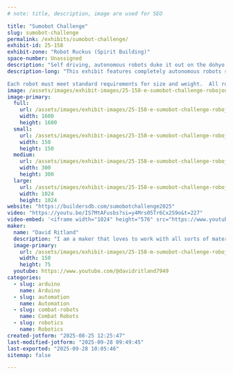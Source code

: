 ```yaml
---
# note: title, description, image are used for SEO

title: "Sumobot Challenge"
slug: sumobot-challenge
permalink: /exhibits/sumobot-challenge/
exhibit-id: 25-158
exhibit-zone: "Robot Ruckus (Spirit Building)"
space-number: Unassigned
description: "Self driving, autonomous robots duke it out on the dohyo to see which Sumo robot reigns supreme!"
description-long: "This exhibit features completely autonomous robots squaring off to wrestle each other in the sumo dohyo.  Robots must react to their opponents, attack, feign, escape and attempt to push their opponents off the edge of the platform, while avoiding the opponent from doing the same!

Each robot must meet standard requirements for size and weight.  All rules available at http://robogames.net/rules/all-sumo.php (Unified Sumo Robot Rules).  Matches a series of three rounds with a point awarded each round. Rounds are at most 1 minute each."
image: /assets/images/exhibit-images/25-158-e-sumobot-challenge-robojoust-profile-300x300.jpg
image-primary: 
  full:
    url: /assets/images/exhibit-images/25-158-e-sumobot-challenge-robojoust-profile-full.jpg
    width: 1600
    height: 1600
  small:
    url: /assets/images/exhibit-images/25-158-e-sumobot-challenge-robojoust-profile-150x150.jpg
    width: 150
    height: 150
  medium:
    url: /assets/images/exhibit-images/25-158-e-sumobot-challenge-robojoust-profile-300x300.jpg
    width: 300
    height: 300
  large:
    url: /assets/images/exhibit-images/25-158-e-sumobot-challenge-robojoust-profile-1024x1024.jpg
    width: 1024
    height: 1024
website: "https://buildersdb.com/sumobotchallenge2025"
video: "https://youtu.be/IS7MtAFusbs?si=y4Mrs05Tr6Cx2S9o&t=227"
video-embed: '<iframe width="1024" height="576" src="https://www.youtube.com/embed/IS7MtAFusbs?feature=oembed" frameborder="0" allow="accelerometer; autoplay; clipboard-write; encrypted-media; gyroscope; picture-in-picture; web-share" referrerpolicy="strict-origin-when-cross-origin" allowfullscreen title="Knights Out Sumo Joust Event - September 24, 2024"></iframe>'
maker: 
  name: "David Ritland"
  description: "I am a maker that loves to work with all sorts of materials from artistic to electronics."
  image-primary:
    url: /assets/images/exhibit-images/25-158-m-sumobot-challenge-robojoust-banner-150x75.jpg
    width: 150
    height: 75
  youtube: https://www.youtube.com/@davidritland7949
categories: 
  - slug: arduino
    name: Arduino
  - slug: automation
    name: Automation
  - slug: combat-robots
    name: Combat Robots
  - slug: robotics
    name: Robotics
created-jotform: "2025-08-25 12:25:47"
last-modified-jotform: "2025-09-28 09:49:45"
last-exported: "2025-09-28 10:05:46"
sitemap: false

---
```

